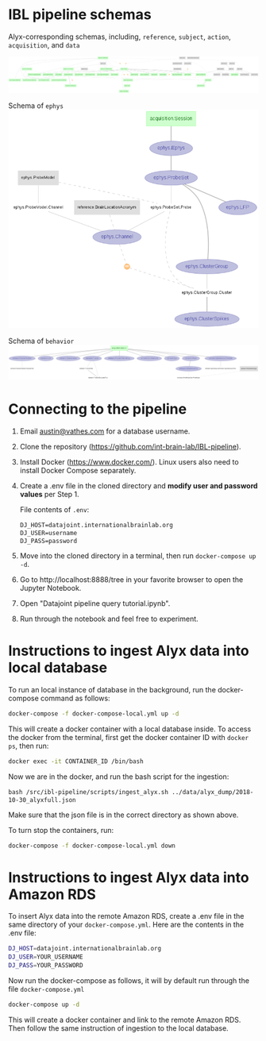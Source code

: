 # IBL pipeline schemas

Alyx-corresponding schemas, including, `reference`, `subject`, `action`, `acquisition`, and `data`

![Alyx_corresponding erd](images/alyx_erd.png)

Schema of `ephys`
![Ephys erd](images/ephys_erd.png)

Schema of `behavior`
![Behavior erd](images/behavior_erd.png)

# Connecting to the pipeline

1. Email austin@vathes.com for a database username.
2. Clone the repository (https://github.com/int-brain-lab/IBL-pipeline).
3. Install Docker (https://www.docker.com/). Linux users also need to install Docker Compose separately.
4. Create a .env file in the cloned directory and **modify user and password values** per Step 1.

    File contents of ``.env``:
    ```
    DJ_HOST=datajoint.internationalbrainlab.org
    DJ_USER=username
    DJ_PASS=password
    ```

5. Move into the cloned directory in a terminal, then run `docker-compose up -d`.
6. Go to http://localhost:8888/tree in your favorite browser to open the Jupyter Notebook.
7. Open "Datajoint pipeline query tutorial.ipynb".
8. Run through the notebook and feel free to experiment.

# Instructions to ingest Alyx data into local database

To run an local instance of database in the background, run the docker-compose command as follows:

```bash
docker-compose -f docker-compose-local.yml up -d
```

This will create a docker container with a local database inside. To access the docker from the terminal, first get the docker container ID with `docker ps`, then run:

```bash
docker exec -it CONTAINER_ID /bin/bash
```

Now we are in the docker, and run the bash script for the ingestion:

```
bash /src/ibl-pipeline/scripts/ingest_alyx.sh ../data/alyx_dump/2018-10-30_alyxfull.json
```

Make sure that the json file is in the correct directory as shown above.

To turn stop the containers, run:

```bash
docker-compose -f docker-compose-local.yml down
```





# Instructions to ingest Alyx data into Amazon RDS

To insert Alyx data into the remote Amazon RDS, create a .env file in the same directory of your `docker-compose.yml`. Here are the contents in the .env file:

```bash
DJ_HOST=datajoint.internationalbrainlab.org
DJ_USER=YOUR_USERNAME
DJ_PASS=YOUR_PASSWORD
```

Now run the docker-compose as follows, it will by default run through the file `docker-compose.yml`

```bash
docker-compose up -d
```

This will create a docker container and link to the remote Amazon RDS. Then follow the same instruction of ingestion to the local database.
